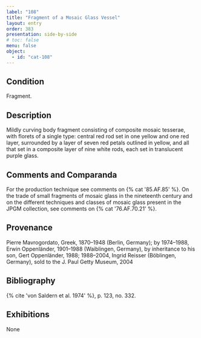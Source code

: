 ```yaml
---
label: "108"
title: "Fragment of a Mosaic Glass Vessel"
layout: entry
order: 383
presentation: side-by-side
# toc: false
menu: false
object:
  - id: "cat-108"
---
```


## Condition

Fragment.

## Description

Mildly curving body fragment consisting of composite mosaic tesserae, with florets of a single type: central red rod set in one yellow and one red layer, surrounded by a layer of seven red petals outlined in yellow, and all that set in a composite layer of nine white rods, each set in translucent purple glass.

## Comments and Comparanda

For the production technique see comments on {% cat '85.AF.85' %}. On the trade of small fragments of mosaic glass in the nineteenth century and on the different techniques and classes of mosaic glass present in the JPGM collection, see comments on {% cat '76.AF.70.21' %}.

## Provenance

Pierre Mavrogordato, Greek, 1870–1948 (Berlin, Germany); by 1974–1988, Erwin Oppenländer, 1901–1988 (Waiblingen, Germany), by inheritance to his son, Gert Oppenländer, 1988; 1988–2004, Ingrid Reisser (Böblingen, Germany), sold to the J. Paul Getty Museum, 2004

## Bibliography

{% cite 'von Saldern et al. 1974' %}, p. 123, no. 332.

## Exhibitions

None